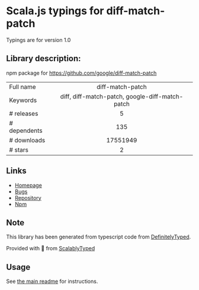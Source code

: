 
# Scala.js typings for diff-match-patch

Typings are for version 1.0

## Library description:
npm package for https://github.com/google/diff-match-patch

|                    |                 |
| ------------------ | :-------------: |
| Full name          | diff-match-patch |
| Keywords           | diff, diff-match-patch, google-diff-match-patch |
| # releases         | 5 |
| # dependents       | 135 |
| # downloads        | 17551949 |
| # stars            | 2 |

## Links
- [Homepage](https://github.com/JackuB/diff-match-patch#readme)
- [Bugs](https://github.com/JackuB/diff-match-patch/issues)
- [Repository](https://github.com/JackuB/diff-match-patch)
- [Npm](https://www.npmjs.com/package/diff-match-patch)
    


## Note
This library has been generated from typescript code from [DefinitelyTyped](https://definitelytyped.org).

Provided with :purple_heart: from [ScalablyTyped](https://github.com/oyvindberg/ScalablyTyped)

## Usage
See [the main readme](../../readme.md) for instructions.


